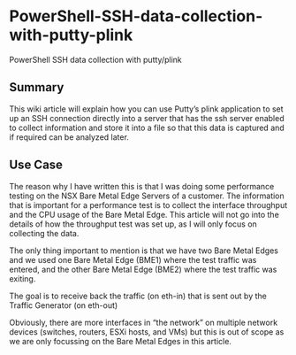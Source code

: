 # PowerShell-SSH-data-collection-with-putty-plink
PowerShell SSH data collection with putty/plink

## Summary
This wiki article will explain how you can use Putty’s plink application to set up an SSH connection directly into a server that has the ssh server enabled to collect information and store it into a file so that this data is captured and if required can be analyzed later.

## Use Case
The reason why I have written this is that I was doing some performance testing on the NSX Bare Metal Edge Servers of a customer. The information that is important for a performance test is to collect the interface throughput and the CPU usage of the Bare Metal Edge. This article will not go into the details of how the throughput test was set up, as I will only focus on collecting the data.

The only thing important to mention is that we have two Bare Metal Edges and we used one Bare Metal Edge (BME1) where the test traffic was entered, and the other Bare Metal Edge (BME2) where the test traffic was exiting.

The goal is to receive back the traffic (on eth-in) that is sent out by the Traffic Generator (on eth-out)

Obviously, there are more interfaces in “the network” on multiple network devices (switches, routers, ESXi hosts, and VMs) but this is out of scope as we are only focussing on the Bare Metal Edges in this article.
